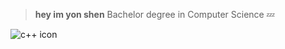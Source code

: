 > **hey im yon shen**
> Bachelor degree in Computer Science
> :zzz: 
>
> 

![c++ icon](https://www.google.com/url?sa=i&url=https%3A%2F%2Fgithub.com%2Fisocpp%2Flogos&psig=AOvVaw1ur4dzFUGakskF_lwgnZaB&ust=1719488174604000&source=images&cd=vfe&opi=89978449&ved=0CBEQjRxqFwoTCJjuyeGW-YYDFQAAAAAdAAAAABAE)
